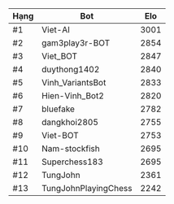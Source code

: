 Hạng|Bot|Elo
---|---|---
#1|Viet-AI|3001
#2|gam3play3r-BOT|2854
#3|Viet_BOT|2847
#4|duythong1402|2840
#5|Vinh_VariantsBot|2833
#6|Hien-Vinh_Bot2|2820
#7|bluefake|2782
#8|dangkhoi2805|2755
#9|Viet-BOT|2753
#10|Nam-stockfish|2695
#11|Superchess183|2695
#12|TungJohn|2361
#13|TungJohnPlayingChess|2242
